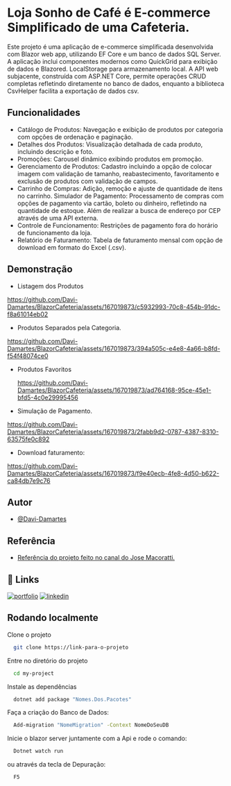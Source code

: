 
# Loja Sonho de Café é E-commerce Simplificado de uma Cafeteria.

Este projeto é uma aplicação de e-commerce simplificada desenvolvida com Blazor web app, utilizando EF Core e um banco de dados SQL Server. A aplicação inclui componentes modernos como QuickGrid para exibição de dados e Blazored. LocalStorage para armazenamento local. A API web subjacente, construída com ASP.NET Core, permite operações CRUD completas refletindo diretamente no banco de dados, enquanto a biblioteca CsvHelper facilita a exportação de dados csv.

## Funcionalidades

- Catálogo de Produtos: Navegação e exibição de produtos por categoria com opções de ordenação e paginação.
- Detalhes dos Produtos: Visualização detalhada de cada produto, incluindo descrição e foto.
- Promoções: Carousel dinâmico exibindo produtos em promoção.
- Gerenciamento de Produtos: Cadastro incluindo a opção de colocar imagem com validação de tamanho, reabastecimento, favoritamento e exclusão de produtos com validação de campos.
- Carrinho de Compras: Adição, remoção e ajuste de quantidade de itens no carrinho.
Simulador de Pagamento: Processamento de compras com opções de pagamento via cartão, boleto ou dinheiro, refletindo na quantidade de estoque. Além de realizar a busca de endereço por CEP através de uma API externa.
- Controle de Funcionamento: Restrições de pagamento fora do horário de funcionamento da loja.
- Relatório de Faturamento: Tabela de faturamento mensal com opção de download em formato do Excel (.csv).


## Demonstração

- Listagem dos Produtos
 
https://github.com/Davi-Damartes/BlazorCafeteria/assets/167019873/c5932993-70c8-454b-91dc-f8a61014eb02


- Produtos Separados pela Categoria.
  
https://github.com/Davi-Damartes/BlazorCafeteria/assets/167019873/394a505c-e4e8-4a66-b8fd-f54f48074ce0

- Produtos Favoritos

  https://github.com/Davi-Damartes/BlazorCafeteria/assets/167019873/ad764168-95ce-45e1-bfd5-4c0e29995456


- Simulação de Pagamento.

https://github.com/Davi-Damartes/BlazorCafeteria/assets/167019873/2fabb9d2-0787-4387-8310-63575fe0c892


- Download faturamento:

https://github.com/Davi-Damartes/BlazorCafeteria/assets/167019873/f9e40ecb-4fe8-4d50-b622-ca84db7e9c76


## Autor
- [@Davi-Damartes](https://www.github.com/octokatherine)

## Referência

 - [Referência do projeto feito no canal do Jose Macoratti.](https://www.youtube.com/watch?v=lQaXpJFxbxM&list=PLJ4k1IC8GhW1GFJbYD2uo-_pLfdvX6Pu9)


## 🔗 Links
[![portfolio](https://img.shields.io/badge/my_portfolio-000?style=for-the-badge&logo=ko-fi&logoColor=white)](https://github.com/Davi-Damartes?tab=repositories)
[![linkedin](https://img.shields.io/badge/linkedin-0A66C2?style=for-the-badge&logo=linkedin&logoColor=white)](https://www.linkedin.com/in/davi-lima-434605303/)

## Rodando localmente

Clone o projeto

```bash
  git clone https://link-para-o-projeto
```

Entre no diretório do projeto

```bash
  cd my-project
```

Instale as dependências
```bash
  dotnet add package "Nomes.Dos.Pacotes"
```

Faça a criação do Banco de Dados:

```bash
  Add-migration "NomeMigration" -Context NomeDoSeuDB
```

Inicie o blazor server juntamente com a Api e rode o comando: 

```bash
  Dotnet watch run
```
ou através da tecla de Depuração: 

```bash
  F5
```

